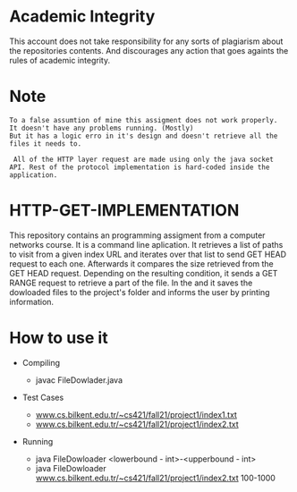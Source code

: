 # Academic Integrity

This account does not take responsibility for any sorts of plagiarism about the repositories contents. And discourages any action that goes againts the rules of academic integrity.

# Note

```
To a false assumtion of mine this assigment does not work properly.
It doesn't have any problems running. (Mostly)
But it has a logic erro in it's design and doesn't retrieve all the files it needs to.
```

```
 All of the HTTP layer request are made using only the java socket API. Rest of the protocol implementation is hard-coded inside the application.   
```

# HTTP-GET-IMPLEMENTATION

This repository contains an programming assigment from a computer networks course.
It is a command line aplication. 
It retrieves a list of paths to visit from a given index URL and iterates over that list to send GET HEAD request to each one.
Afterwards it compares the size retrieved from the GET HEAD request. 
Depending on the resulting condition, it sends a GET RANGE request to retrieve a part of the file.
In the and it saves the dowloaded files to the project's folder and informs the user by printing information.

# How to use it

- Compiling
  - javac FileDowlader.java
  
- Test Cases
  - www.cs.bilkent.edu.tr/~cs421/fall21/project1/index1.txt
  - www.cs.bilkent.edu.tr/~cs421/fall21/project1/index2.txt

- Running
  - java FileDowloader <One of the test cases> <lowerbound - int>-<upperbound - int> 
  - java FileDowloader www.cs.bilkent.edu.tr/~cs421/fall21/project1/index2.txt 100-1000
